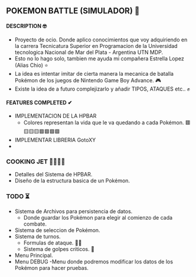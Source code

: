## POKEMON BATTLE (SIMULADOR) 🎉

#### DESCRIPTION 🤓
- Proyecto de ocio. Donde aplico conocimientos que voy adquiriendo en la carrera Tecnicatura Superior en Programacion de la Universidad tecnologica Nacional de Mar del Plata - Argentina UTN MDP.
- Esto no lo hago solo, tambien me ayuda mi compañera Estrella Lopez (Alias Chio) ⭐
- La idea es intentar imitar de cierta manera la mecanica de batalla Pokémon de los juegos de Nintendo Game Boy Advance. 🎮
- Existe la idea de a futuro complejizarlo y añadir TIPOS, ATAQUES etc.. ✊

#### FEATURES COMPLETED ✔


- IMPLEMENTACION DE LA HPBAR
    - Colores representan la vida que le va quedando a cada Pokémon. 🟥🟨🟨🟨🟩🟩🟩🟩
- IMPLEMENTAR LIBRERIA GotoXY
- 


### COOKING JET 👨‍🍳👨‍🍳

- Detalles del Sistema de HPBAR. 
- Diseño de la estructura basica de un Pokémon.

### TODO ⏳

- Sistema de Archivos para persistencia de datos.
    - Donde guardar los Pokémon para elegir al comienzo de cada combate. 
- Sistema de seleccion de Pokémon. 
- Sistema de turnos.
     - Formulas de ataque. 🤛🤜
     - Sistema de golpes criticos. 🎰
- Menu Principal.
- Menu DEBUG
    -Menu donde podremos modificar los datos de los Pokémon para hacer pruebas.
